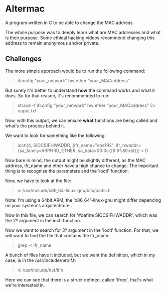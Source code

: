 # Altermac
A program written in C to be able to change the MAC address.

The whole purpose was to deeply learn what are MAC addresses and what is their purpose.
Some ethical hacking videos recommend changing this address to remain anonymous and/or private.

## Challenges
The more simple approach would be to run the following command:

> ifconfig "your_network" hw ether "your_MACaddress"

But surely it's better to understand **how** the command works and what it does.
So for that reason, it's recommended to run:

> strace -f ifconfig "your_network" hw ether "your_MACaddress" 2> ouput.txt

Now, with this output, we can ensure **what** functions are being called
and what's the process behind it.

We want to look for something like the following:

> ioctl(4, SIOCSIFHWADDR, {ifr_name="ens192", ifr_hwaddr={sa_family=ARPHRD_ETHER, sa_data=00:0c:29:9f:80:dd}}) = 0

Now bare in mind, the output might be slightly different, as the MAC address, ifr_name and ether have a high chance to change.
The important thing is to recognize the parameters and the 'ioctl' function.

Now, we have to look at the file:

> vi /usr/include/x86_64-linux-gnu/bits/ioctls.h

Note: I'm using a 64bit ARM, the 'x86_64'-linux-gnu might differ depending on your system's arquitechture..

Now in this file, we can search for '#define SIOCSIFHWADDR', which was the 2º argument in the ioctl function.

Now we want to search for 3º argument in the 'ioctl' function. For that, we will want to find the file
that contains the ifr_name:

> grep -r ifr_name

A bunch of files have it included, but we want the definition, which in my case, is in the
/usr/include/net/if.h

> vi /usr/include/net/if.h

Here we can see that there is a struct defined, called 'ifreq', that's what we're interested in.
